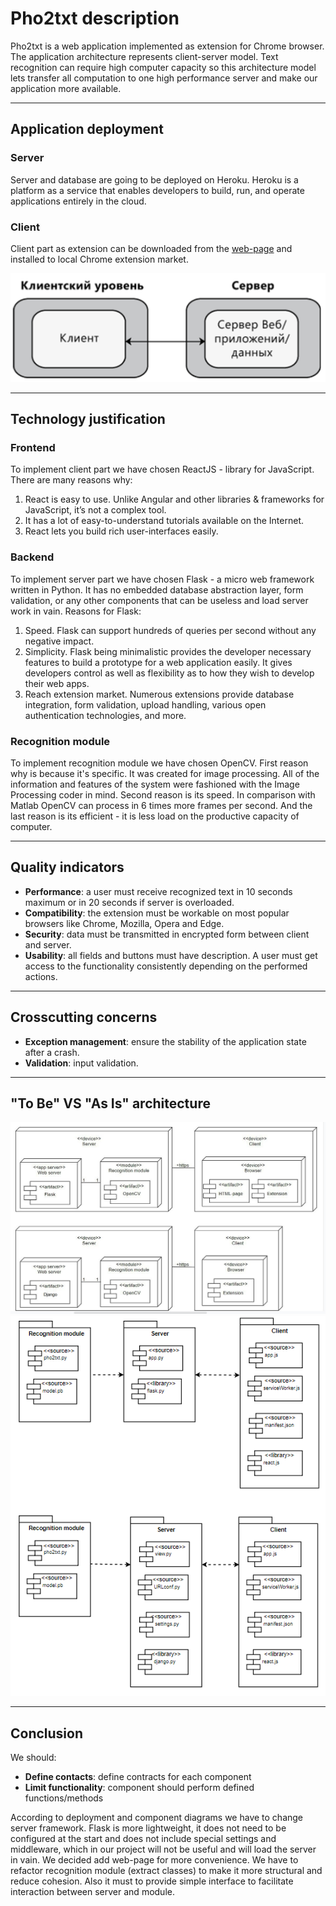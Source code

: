 # Pho2txt description
Pho2txt is a web application implemented as extension for Chrome browser. The application architecture represents client-server model. Text recognition can require high computer capacity so this architecture model lets transfer all computation to one high performance server and make our application more available.

---
## Application deployment
### Server
Server and database are going to be deployed on Heroku. Heroku is a platform as a service that enables developers to build, run, and operate applications entirely in the cloud.

### Client
Client part as extension can be downloaded from the [web-page](https://www.pho2txt.herokuapp.com/get-app) and installed to local Chrome extension market.

![](https://github.com/neuropattern/Pho2txt-documentation/blob/master/type_of_deployment.PNG)

---

## Technology justification
### Frontend
To implement client part we have chosen ReactJS - library for JavaScript. There are many reasons why:
1. React is easy to use. Unlike Angular and other libraries & frameworks for JavaScript, it’s not a complex tool.
2. It has a lot of easy-to-understand tutorials available on the Internet.
3. React lets you build rich user-interfaces easily.

### Backend
To implement server part we have chosen Flask - a micro web framework written in Python. It has no embedded database abstraction layer, form validation, or any other components that can be useless and load server work in vain. Reasons for Flask:
1. Speed. Flask can support hundreds of queries per second without any negative impact.
2. Simplicity. Flask being minimalistic provides the developer necessary features to build a prototype for a web application easily. It gives developers control as well as flexibility as to how they wish to develop their web apps.
3. Reach extension market. Numerous extensions provide database integration, form validation, upload handling, various open authentication technologies, and more.

### Recognition module
To implement recognition module we have chosen OpenCV. First reason why is because it's specific. It was created for image processing. All of the information and features of the system were fashioned with the Image Processing coder in mind. Second reason is its speed. In comparison with Matlab OpenCV can process in 6 times more frames per second. And the last reason is its efficient - it is less load on the productive capacity of computer.

---

## Quality indicators

- **Performance**: a user must receive recognized text in 10 seconds maximum or in 20 seconds if server is overloaded.
- **Compatibility**: the extension must be workable on most popular browsers like Chrome, Mozilla, Opera and Edge.
- **Security**: data must be transmitted in encrypted form between client and server.
- **Usability**: all fields and buttons must have description. A user must get access to the functionality consistently depending on the performed actions.

---

## Crosscutting concerns

- **Exception management**: ensure the stability of the application state after a crash.
- **Validation**: input validation.

---

## "To Be" VS "As Is" architecture

![](https://github.com/neuropattern/Pho2txt-documentation/blob/master/deployment_diagrams.jpg)
![](https://github.com/neuropattern/Pho2txt-documentation/blob/master/components.png)

---

## Conclusion

We should:
- **Define contacts**: define contracts for each component
- **Limit functionality**: component should perform defined functions/methods

According to deployment and component diagrams we have to change server framework. Flask is more lightweight, it does not need to be configured at the start and does not include special settings and middleware, which in our project will not be useful and will load the server in vain. We decided add web-page for more convenience.
We have to refactor recognition module (extract classes) to make it more structural and reduce cohesion. Also it must to provide simple interface to facilitate interaction between server and module.
